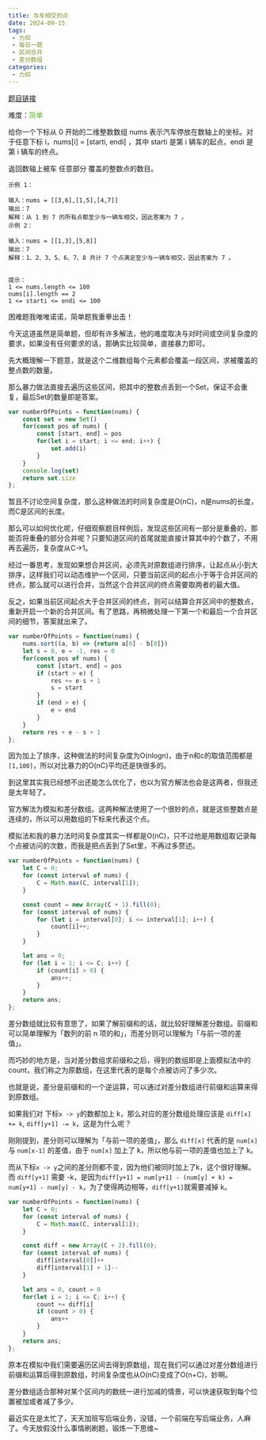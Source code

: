 ```yaml
---
title: 与车相交的点
date: 2024-09-15
tags:
 - 力扣
 - 每日一题
 - 区间合并
 - 差分数组
categories: 
 - 力扣
---
```


[题目链接](https://leetcode.cn/problems/points-that-intersect-with-cars/description/)

难度：<font color="#5AB726">简单</font>

给你一个下标从 0 开始的二维整数数组 nums 表示汽车停放在数轴上的坐标。对于任意下标 i，nums[i] = [starti, endi] ，其中 starti 是第 i 辆车的起点，endi 是第 i 辆车的终点。

返回数轴上被车 任意部分 覆盖的整数点的数目。
```
示例 1：

输入：nums = [[3,6],[1,5],[4,7]]
输出：7
解释：从 1 到 7 的所有点都至少与一辆车相交，因此答案为 7 。
示例 2：

输入：nums = [[1,3],[5,8]]
输出：7
解释：1、2、3、5、6、7、8 共计 7 个点满足至少与一辆车相交，因此答案为 7 。
 

提示：
1 <= nums.length <= 100
nums[i].length == 2
1 <= starti <= endi <= 100
```
困难题我唯唯诺诺，简单题我重拳出击！

今天这道虽然是简单题，但却有许多解法，他的难度取决与对时间或空间复杂度的要求，如果没有任何要求的话，那确实比较简单，直接暴力即可。

先大概理解一下题意，就是这个二维数组每个元素都会覆盖一段区间，求被覆盖的整点数的数量。

那么暴力做法直接去遍历这些区间，把其中的整数点丢到一个Set，保证不会重复，最后Set的数量即是答案。
```js
var numberOfPoints = function(nums) {
    const set = new Set()
    for(const pos of nums) {
        const [start, end] = pos
        for(let i = start; i <= end; i++) {
            set.add(i)
        }
    }
    console.log(set)
    return set.size
};
```
暂且不讨论空间复杂度，那么这种做法的时间复杂度是O(nC)，n是nums的长度，而C是区间的长度。

那么可以如何优化呢，仔细观察题目样例后，发现这些区间有一部分是重叠的，那能否将重叠的部分合并呢？只要知道区间的首尾就能直接计算其中的个数了，不用再去遍历，复杂度从C->1。

经过一番思考，发现如果想合并区间，必须先对原数组进行排序，让起点从小到大排序，这样我们可以动态维护一个区间，只要当前区间的起点小于等于合并区间的终点，那么就可以进行合并，当然这个合并区间的终点需要取两者的最大值。

反之，如果当前区间起点大于合并区间的终点，则可以结算合并区间中的整数点，重新开启一个新的合并区间。有了思路，再稍微处理一下第一个和最后一个合并区间的细节，答案就出来了。

```js
var numberOfPoints = function(nums) {
    nums.sort((a, b) => {return a[0] - b[0]})
    let s = 0, e = -1, res = 0
    for(const pos of nums) {
        const [start, end] = pos
        if (start > e) {
            res += e-s + 1
            s = start
        }
        if (end > e) {
            e = end
        }
    }
    return res + e - s + 1
};
```
因为加上了排序，这种做法的时间复杂度为O(nlogn)，由于n和c的取值范围都是`[1,100]`，所以对比暴力的O(nC)平均还是快很多的。

到这里其实我已经想不出还能怎么优化了，也以为官方解法也会是这两者，但我还是太年轻了。

官方解法为模拟和差分数组。这两种解法使用了一个很妙的点，就是这些整数点是连续的，所以可以用数组的下标来代表这个点。

模拟法和我的暴力法时间复杂度其实一样都是O(nC)，只不过他是用数组取记录每个点被访问的次数，而我是把点丢到了Set里，不再过多赘述。
```js
var numberOfPoints = function(nums) {
    let C = 0;
    for (const interval of nums) {
        C = Math.max(C, interval[1]);
    }

    const count = new Array(C + 1).fill(0);
    for (const interval of nums) {
        for (let i = interval[0]; i <= interval[1]; i++) {
            count[i]++;
        }
    }

    let ans = 0;
    for (let i = 1; i <= C; i++) {
        if (count[i] > 0) {
            ans++;
        }
    }
    return ans;
};
```

差分数组就比较有意思了，如果了解前缀和的话，就比较好理解差分数组。前缀和可以简单理解为「数列的前 n 项的和」，而差分则可以理解为「与前一项的差值」。

而巧妙的地方是，当对差分数组求前缀和之后，得到的数组即是上面模拟法中的count，我们称之为原数组，在这里代表的是每个点被访问了多少次。

也就是说，差分是前缀和的一个逆运算，可以通过对差分数组进行前缀和运算来得到原数组。

如果我们对 下标`x -> y`的数都加上 k，那么对应的差分数组处理应该是 `diff[x] += k`, `diff[y+1] -= k`，这是为什么呢？

刚刚提到，差分则可以理解为「与前一项的差值」，那么 `diff[x]` 代表的是 `num[x]` 与 `num[x-1]` 的差值，由于 `num[x]` 加上了 k，所以他与前一项的差值也加上了 k。

而从下标`x -> y`之间的差分则都不变，因为他们被同时加上了k，这个很好理解。而 `diff[y+1]` 需要 -k，是因为`diff[y+1] = num[y+1] - (num[y] + k) = num[y+1] - num[y] - k`，为了使得两边相等，`diff[y+1]`就需要减掉 k。

```js
var numberOfPoints = function(nums) {
    let C = 0;
    for (const interval of nums) {
        C = Math.max(C, interval[1]);
    }

    const diff = new Array(C + 2).fill(0);
    for (const interval of nums) {
        diff[interval[0]]++
        diff[interval[1] + 1]--
    }

    let ans = 0, count = 0
    for(let i = 1; i <= C; i++) {
        count += diff[i]
        if (count > 0) {
            ans++
        }
    }
    return ans;
};
```
原本在模拟中我们需要遍历区间去得到原数组，现在我们可以通过对差分数组进行前缀和运算后得到原数组，时间复杂度也从O(nC)变成了O(n+C)，妙啊。

差分数组适合那种对某个区间内的数统一进行加减的情景，可以快速获取到每个位置被加或者减了多少。

最近实在是太忙了，天天加班写后端业务，没错，一个前端在写后端业务，人麻了。今天放假没什么事情刷刷题，锻炼一下思维~